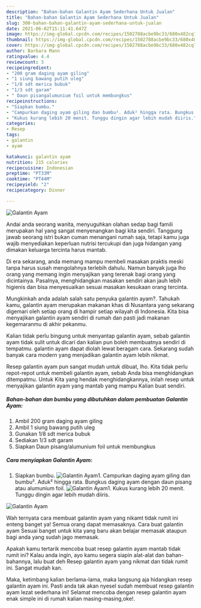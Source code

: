 ```yaml
---
description: "Bahan-bahan Galantin Ayam Sederhana Untuk Jualan"
title: "Bahan-bahan Galantin Ayam Sederhana Untuk Jualan"
slug: 300-bahan-bahan-galantin-ayam-sederhana-untuk-jualan
date: 2021-06-02T15:11:41.647Z
image: https://img-global.cpcdn.com/recipes/1502788acbe9bc33/680x482cq70/galantin-ayam-foto-resep-utama.jpg
thumbnail: https://img-global.cpcdn.com/recipes/1502788acbe9bc33/680x482cq70/galantin-ayam-foto-resep-utama.jpg
cover: https://img-global.cpcdn.com/recipes/1502788acbe9bc33/680x482cq70/galantin-ayam-foto-resep-utama.jpg
author: Barbara Mann
ratingvalue: 4.4
reviewcount: 3
recipeingredient:
- "200 gram daging ayam giling"
- "1 siung bawang putih uleg"
- "1/8 sdt merica bubuk"
- "1/3 sdt garam"
- " Daun pisangalumunium foil untuk membungkus"
recipeinstructions:
- "Siapkan bumbu."
- "Campurkan daging ayam giling dan bumbu². Aduk² hingga rata. Bungkus daging ayam dengan daun pisang atau alumunium foil."
- "Kukus kurang lebih 20 menit. Tunggu dingin agar lebih mudah diiris."
categories:
- Resep
tags:
- galantin
- ayam

katakunci: galantin ayam 
nutrition: 215 calories
recipecuisine: Indonesian
preptime: "PT33M"
cooktime: "PT44M"
recipeyield: "2"
recipecategory: Dinner

---
```



![Galantin Ayam](https://img-global.cpcdn.com/recipes/1502788acbe9bc33/680x482cq70/galantin-ayam-foto-resep-utama.jpg)

Andai anda seorang wanita, menyuguhkan olahan sedap bagi famili merupakan hal yang sangat menyenangkan bagi kita sendiri. Tanggung jawab seorang istri bukan cuman menangani rumah saja, tetapi kamu juga wajib menyediakan keperluan nutrisi tercukupi dan juga hidangan yang dimakan keluarga tercinta harus mantab.

Di era  sekarang, anda memang mampu membeli masakan praktis meski tanpa harus susah mengolahnya terlebih dahulu. Namun banyak juga lho orang yang memang ingin menyajikan yang terenak bagi orang yang dicintainya. Pasalnya, menghidangkan masakan sendiri akan jauh lebih higienis dan bisa menyesuaikan sesuai masakan kesukaan orang tercinta. 



Mungkinkah anda adalah salah satu penyuka galantin ayam?. Tahukah kamu, galantin ayam merupakan makanan khas di Nusantara yang sekarang digemari oleh setiap orang di hampir setiap wilayah di Indonesia. Kita bisa menyajikan galantin ayam sendiri di rumah dan pasti jadi makanan kegemaranmu di akhir pekanmu.

Kalian tidak perlu bingung untuk menyantap galantin ayam, sebab galantin ayam tidak sulit untuk dicari dan kalian pun boleh membuatnya sendiri di tempatmu. galantin ayam dapat diolah lewat beragam cara. Sekarang sudah banyak cara modern yang menjadikan galantin ayam lebih nikmat.

Resep galantin ayam pun sangat mudah untuk dibuat, lho. Kita tidak perlu repot-repot untuk membeli galantin ayam, sebab Anda bisa menghidangkan ditempatmu. Untuk Kita yang hendak menghidangkannya, inilah resep untuk menyajikan galantin ayam yang mantab yang mampu Kalian buat sendiri.

<!--inarticleads1-->

##### Bahan-bahan dan bumbu yang dibutuhkan dalam pembuatan Galantin Ayam:

1. Ambil 200 gram daging ayam giling
1. Ambil 1 siung bawang putih uleg
1. Gunakan 1/8 sdt merica bubuk
1. Sediakan 1/3 sdt garam
1. Siapkan  Daun pisang/alumunium foil untuk membungkus




<!--inarticleads2-->

##### Cara menyiapkan Galantin Ayam:

1. Siapkan bumbu.
<img src="https://img-global.cpcdn.com/steps/f42ca6ad6d9a0998/160x128cq70/galantin-ayam-langkah-memasak-1-foto.jpg" alt="Galantin Ayam">1. Campurkan daging ayam giling dan bumbu². Aduk² hingga rata. Bungkus daging ayam dengan daun pisang atau alumunium foil.
<img src="https://img-global.cpcdn.com/steps/16bada990c13cc5c/160x128cq70/galantin-ayam-langkah-memasak-2-foto.jpg" alt="Galantin Ayam">1. Kukus kurang lebih 20 menit. Tunggu dingin agar lebih mudah diiris.
<img src="https://img-global.cpcdn.com/steps/c955cd1cefc1a857/160x128cq70/galantin-ayam-langkah-memasak-3-foto.jpg" alt="Galantin Ayam">



Wah ternyata cara membuat galantin ayam yang nikamt tidak rumit ini enteng banget ya! Semua orang dapat memasaknya. Cara buat galantin ayam Sesuai banget untuk kita yang baru akan belajar memasak ataupun bagi anda yang sudah jago memasak.

Apakah kamu tertarik mencoba buat resep galantin ayam mantab tidak rumit ini? Kalau anda ingin, ayo kamu segera siapin alat-alat dan bahan-bahannya, lalu buat deh Resep galantin ayam yang nikmat dan tidak rumit ini. Sangat mudah kan. 

Maka, ketimbang kalian berlama-lama, maka langsung aja hidangkan resep galantin ayam ini. Pasti anda tak akan nyesel sudah membuat resep galantin ayam lezat sederhana ini! Selamat mencoba dengan resep galantin ayam enak simple ini di rumah kalian masing-masing,oke!.

